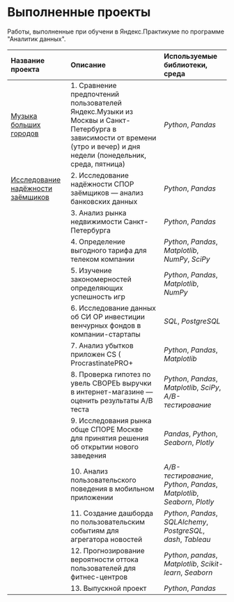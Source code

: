 # Выполненные проекты 

Работы, выполненные при обучени в Яндекс.Практикуме по программе "Аналитик данных".

| Название проекта | Описание | Используемые библиотеки, среда | 
| :---------------------- | :---------------------- | :---------------------- |
| [Музыка больших городов](01_big_cities_music) | 1. Сравнение предпочтений пользователей Яндекс.Музыки из Москвы и Санкт-Петербурга в зависимости от времени (утро и вечер) и дня недели (понедельник, среда, пятница)|*Python*, *Pandas*|
|[Исследование надёжности заёмщиков](03_spb_realty_market_research)|2. Исследование надёжности СПОР заёмщиков — анализ банковских данных|*Python*, *Pandas*|
|[]()|3. Анализ рынка недвижимости Санкт-Петербурга|*Python*, *Pandas*|
|[]()|4. Определение выгодного тарифа для телеком компании|*Python*, *Pandas*, *Matplotlib*, *NumPy*, *SciPy*|
|[]()|5. Изучение закономерностей определяющих успешность игр|*Python*, *Pandas*, *Matplotlib*, *NumPy*|
|[]()|6. Исследование данных об СИ ОР инвестиции венчурных фондов в компании-стартапы|*SQL*, *PostgreSQL*|
|[]()|7. Анализ убытков приложен CS ( ProcrastinatePRO+ |*Python*, *Pandas*, *Matplotlib*|
|[]()|8. Проверка гипотез по увель СВОРЕЬ выручки в интернет-магазине — оценить результаты А/В теста|*Python*, *Pandas*, *Matplotlib*, *SciPy*, *А/В-тестирование*|
|[]()|9. Исследования рынка обще СПОРЕ Москве для принятия решения об открытии нового заведения|*Pandas*, *Python*, *Seaborn*, *Plotly*|
|[]()|10. Анализ пользовательского поведения в мобильном приложении|*А/В-тестирование*, *Python*, *Pandas*, *Matplotlib*, *Seaborn*, *Plotly*|
|[]()|11. Создание дашборда по пользовательским событиям для агрегатора новостей|*Python*, *Pandas*,  *SQLAIchemy*, *PostgreSQL*, *dash*, *Tableau*|
|[]()|12. Прогнозирование вероятности оттока пользователей для фитнес-центров|*Python*, *pandas*, *Matplotlib*, *Scikit-learn*, *Seaborn*|
|[]()|13. Выпускной проект|*Python*, *Pandas*|
